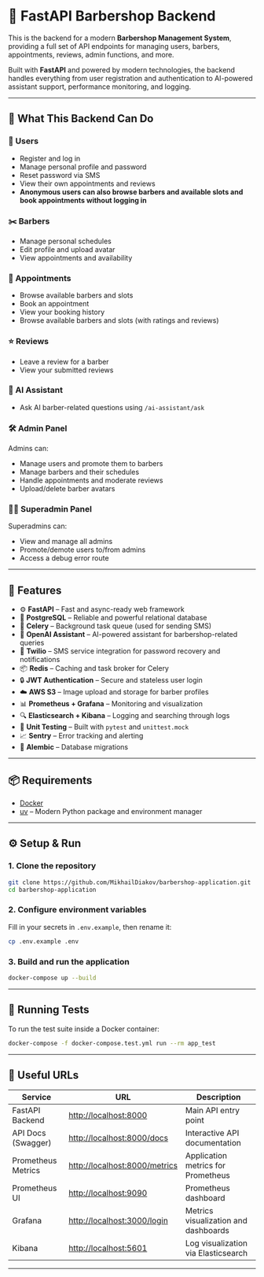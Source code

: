 # 💈 FastAPI Barbershop Backend

This is the backend for a modern **Barbershop Management System**, providing a full set of API endpoints for managing users, barbers, appointments, reviews, admin functions, and more.

Built with **FastAPI** and powered by modern technologies, the backend handles everything from user registration and authentication to AI-powered assistant support, performance monitoring, and logging.

---

## 🎯 What This Backend Can Do

### 👤 Users

- Register and log in
- Manage personal profile and password
- Reset password via SMS
- View their own appointments and reviews
- **Anonymous users can also browse barbers and available slots and book appointments without logging in**

### ✂️ Barbers

- Manage personal schedules
- Edit profile and upload avatar
- View appointments and availability

### 📅 Appointments

- Browse available barbers and slots
- Book an appointment
- View your booking history
- Browse available barbers and slots (with ratings and reviews)

### ⭐ Reviews

- Leave a review for a barber
- View your submitted reviews

### 🤖 AI Assistant

- Ask AI barber-related questions using `/ai-assistant/ask`

### 🛠 Admin Panel

Admins can:

- Manage users and promote them to barbers
- Manage barbers and their schedules
- Handle appointments and moderate reviews
- Upload/delete barber avatars

### 🧑‍💼 Superadmin Panel

Superadmins can:

- View and manage all admins
- Promote/demote users to/from admins
- Access a debug error route

---

## 🚀 Features

- ⚙️ **FastAPI** – Fast and async-ready web framework
- 🐘 **PostgreSQL** – Reliable and powerful relational database
- 🧵 **Celery** – Background task queue (used for sending SMS)
- 🧠 **OpenAI Assistant** – AI-powered assistant for barbershop-related queries
- 📲 **Twilio** – SMS service integration for password recovery and notifications
- 📦 **Redis** – Caching and task broker for Celery
- 🔒 **JWT Authentication** – Secure and stateless user login
- ☁️ **AWS S3** – Image upload and storage for barber profiles
- 📊 **Prometheus + Grafana** – Monitoring and visualization
- 🔍 **Elasticsearch + Kibana** – Logging and searching through logs
- 🧪 **Unit Testing** – Built with `pytest` and `unittest.mock`
- 📈 **Sentry** – Error tracking and alerting
- 📜 **Alembic** – Database migrations

---

## 📦 Requirements

- [Docker](https://www.docker.com/)
- [uv](https://docs.astral.sh/uv/) – Modern Python package and environment manager

---

## ⚙️ Setup & Run

### 1. Clone the repository

```bash
git clone https://github.com/MikhailDiakov/barbershop-application.git
cd barbershop-application
```

### 2. Configure environment variables

Fill in your secrets in `.env.example`, then rename it:

```bash
cp .env.example .env
```

### 3. Build and run the application

```bash
docker-compose up --build
```

---

## 🧪 Running Tests

To run the test suite inside a Docker container:

```bash
docker-compose -f docker-compose.test.yml run --rm app_test
```

---

## 📍 Useful URLs

| Service            | URL                                                            | Description                          |
| ------------------ | -------------------------------------------------------------- | ------------------------------------ |
| FastAPI Backend    | [http://localhost:8000](http://localhost:8000)                 | Main API entry point                 |
| API Docs (Swagger) | [http://localhost:8000/docs](http://localhost:8000/docs/)      | Interactive API documentation        |
| Prometheus Metrics | [http://localhost:8000/metrics](http://localhost:8000/metrics) | Application metrics for Prometheus   |
| Prometheus UI      | [http://localhost:9090](http://localhost:9090/)                | Prometheus dashboard                 |
| Grafana            | [http://localhost:3000/login](http://localhost:3000/login)     | Metrics visualization and dashboards |
| Kibana             | [http://localhost:5601](http://localhost:5601)                 | Log visualization via Elasticsearch  |

---

